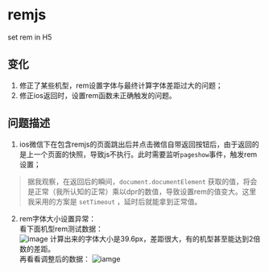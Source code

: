 # remjs
set rem in H5
## 变化

1. 修正了某些机型，rem设置字体与最终计算字体差距过大的问题；
2. 修正ios返回时，设置rem函数未正确触发的问题。
## 问题描述

1. ios微信下在包含remjs的页面跳出后并点击微信自带返回按钮后，由于返回的是上一个页面的快照，导致js不执行。此时需要监听`pageshow`事件，触发rem设置；
> 据我观察，在返回后的瞬间，`document.documentElement` 获取的值，将会是正常（我所认知的正常）乘以dpr的数值，导致设置rem的值变大。这里我采用的方案是 `setTimeout` ，延时后就能拿到正常值。
2. rem字体大小设置异常：  
看下面机型rem测试数据：  
![image](https://img.yzcdn.cn/upload_files/2020/06/29/FvRQBqChTUOZA3H-9NZ5FLVBBj5s.jpg)
计算出来的字体大小是39.6px，差距很大，有的机型甚至能达到2倍数的差距。  
再看看调整后的数据：
![iamge](https://img.yzcdn.cn/upload_files/2020/06/29/FjLpJk0-HTn3aQzZ5p2YTyUIA4TI.jpg)
